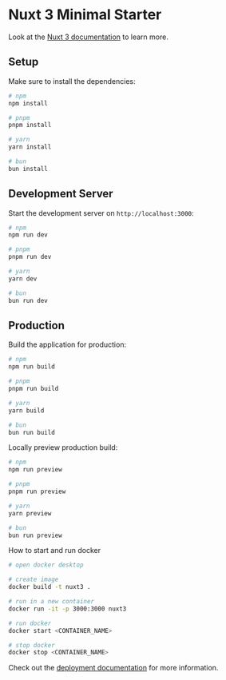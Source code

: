 # Nuxt 3 Minimal Starter

Look at the [Nuxt 3 documentation](https://nuxt.com/docs/getting-started/introduction) to learn more.

## Setup

Make sure to install the dependencies:

```bash
# npm
npm install

# pnpm
pnpm install

# yarn
yarn install

# bun
bun install
```

## Development Server

Start the development server on `http://localhost:3000`:

```bash
# npm
npm run dev

# pnpm
pnpm run dev

# yarn
yarn dev

# bun
bun run dev
```

## Production

Build the application for production:

```bash
# npm
npm run build

# pnpm
pnpm run build

# yarn
yarn build

# bun
bun run build
```

Locally preview production build:

```bash
# npm
npm run preview

# pnpm
pnpm run preview

# yarn
yarn preview

# bun
bun run preview
```

How to start and run docker
```bash
# open docker desktop

# create image
docker build -t nuxt3 .

# run in a new container
docker run -it -p 3000:3000 nuxt3

# run docker
docker start <CONTAINER_NAME>

# stop docker
docker stop <CONTAINER_NAME>
```

Check out the [deployment documentation](https://nuxt.com/docs/getting-started/deployment) for more information.

